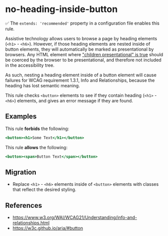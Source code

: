 # no-heading-inside-button

:white_check_mark: The `extends: 'recommended'` property in a configuration file enables this rule.

Assistive technology allows users to browse a page by heading elements (`<h1>` - `<h6>`). However, if those heading elements are nested inside of button elements, they will automatically be marked as presentational by browsers. Any HTML element where ["children presentational" is true](https://w3c.github.io/aria/#button) should be coerced by the browser to be presentational, and therefore not included in the accessibility tree.

As such, nesting a heading element inside of a button element will cause failures for WCAG requirement 1.3.1, Info and Relationships, because the heading has lost semantic meaning.

This rule checks `<button>` elements to see if they contain heading (`<h1>` - `<h6>`) elements, and gives an error message if they are found.

## Examples

This rule **forbids** the following:

```hbs
<button><h1>Some Text</h1></button>
```

This rule **allows** the following:

```hbs
<button><span>Button Text</span></button>
```

## Migration

* Replace `<h1>` - `<h6>` elements inside of `<button>` elements with classes that reflect the desired styling.

## References

* <https://www.w3.org/WAI/WCAG21/Understanding/info-and-relationships.html>
* <https://w3c.github.io/aria/#button>
